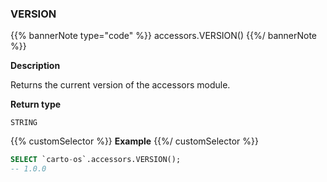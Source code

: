 ### VERSION

{{% bannerNote type="code" %}}
accessors.VERSION()
{{%/ bannerNote %}}

**Description**

Returns the current version of the accessors module.

**Return type**

`STRING`

{{% customSelector %}}
**Example**
{{%/ customSelector %}}

```sql
SELECT `carto-os`.accessors.VERSION();
-- 1.0.0
```